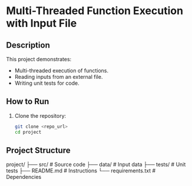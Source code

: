 # Multi-Threaded Function Execution with Input File

## Description
This project demonstrates:
- Multi-threaded execution of functions.
- Reading inputs from an external file.
- Writing unit tests for code.

## How to Run
1. Clone the repository:
   ```bash
   git clone <repo_url>
   cd project

## Project Structure
project/
├── src/                  # Source code
├── data/                 # Input data
├── tests/                # Unit tests
├── README.md             # Instructions
└── requirements.txt      # Dependencies